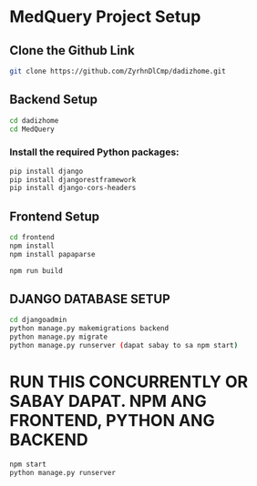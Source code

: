 
# MedQuery Project Setup
## Clone the Github Link 
```sh
git clone https://github.com/ZyrhnDlCmp/dadizhome.git
```

## Backend Setup
```sh
cd dadizhome
cd MedQuery
```

### Install the required Python packages:
```sh
pip install django
pip install djangorestframework 
pip install django-cors-headers
```

## Frontend Setup
```sh
cd frontend
npm install
npm install papaparse 
```
```sh
npm run build
```

## DJANGO DATABASE SETUP 
```sh
cd djangoadmin
python manage.py makemigrations backend
python manage.py migrate 
python manage.py runserver (dapat sabay to sa npm start)
```

# RUN THIS CONCURRENTLY OR SABAY DAPAT. NPM ANG FRONTEND, PYTHON ANG BACKEND
```sh
npm start 
python manage.py runserver 
```
